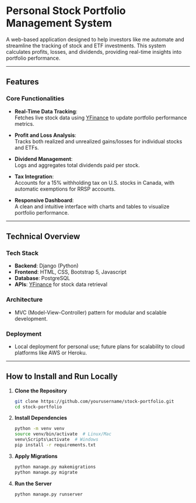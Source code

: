 # **Personal Stock Portfolio Management System**  

A web-based application designed to help investors like me automate and streamline the tracking of stock and ETF investments. This system calculates profits, losses, and dividends, providing real-time insights into portfolio performance.  

---

## **Features**  

### Core Functionalities  
- **Real-Time Data Tracking**:  
  Fetches live stock data using [YFinance](https://pypi.org/project/yfinance/) to update portfolio performance metrics.  

- **Profit and Loss Analysis**:  
  Tracks both realized and unrealized gains/losses for individual stocks and ETFs.  

- **Dividend Management**:  
  Logs and aggregates total dividends paid per stock.  

- **Tax Integration**:  
  Accounts for a 15% withholding tax on U.S. stocks in Canada, with automatic exemptions for RRSP accounts.  

- **Responsive Dashboard**:  
  A clean and intuitive interface with charts and tables to visualize portfolio performance.  

---

## **Technical Overview**  

### Tech Stack  
- **Backend**: Django (Python)  
- **Frontend**: HTML, CSS, Bootstrap 5, Javascript
- **Database**: PostgreSQL  
- **APIs**: [YFinance](https://pypi.org/project/yfinance/) for stock data retrieval  

### Architecture  
- MVC (Model-View-Controller) pattern for modular and scalable development.  

### Deployment  
- Local deployment for personal use; future plans for scalability to cloud platforms like AWS or Heroku.  

---

## **How to Install and Run Locally**  

1. **Clone the Repository**  
   ```bash
   git clone https://github.com/yourusername/stock-portfolio.git
   cd stock-portfolio

2. **Install Dependencies**  
   ```bash
   python -m venv venv
   source venv/bin/activate  # Linux/Mac
   venv\Scripts\activate  # Windows
   pip install -r requirements.txt

3. **Apply Migrations**
   ```bash 
   python manage.py makemigrations
   python manage.py migrate

5. **Run the Server**
   ```bash
   python manage.py runserver

